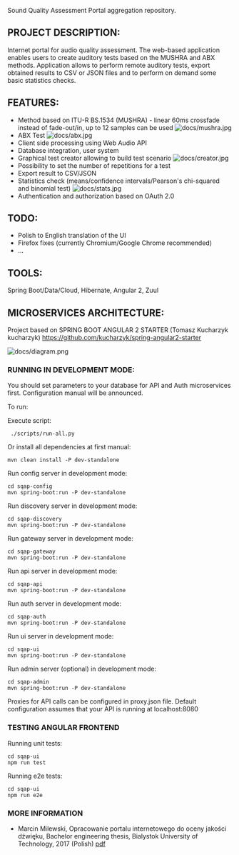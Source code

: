 Sound Quality Assessment Portal aggregation repository.

## PROJECT DESCRIPTION:
Internet portal for audio quality assessment. The web-based application enables users to create auditory tests based on the MUSHRA and ABX methods. Application allows to perform remote auditory tests, export obtained results to CSV or JSON files and to perform on demand some basic statistics checks.

## FEATURES:
* Method based on ITU-R BS.1534 (MUSHRA) - linear 60ms crossfade instead of fade-out/in, up to 12 samples can be used
![docs/mushra.jpg](docs/mushra.jpg)
* ABX Test
![docs/abx.jpg](docs/abx.jpg)
* Client side processing using Web Audio API
* Database integration, user system
* Graphical test creator allowing to build test scenario
![docs/creator.jpg](docs/creator.jpg)
* Possibility to set the number of repetitions for a test
* Export result to CSV/JSON
* Statistics check (means/confidence intervals/Pearson's chi-squared and binomial test)
![docs/stats.jpg](docs/stats.jpg)
* Authentication and authorization based on OAuth 2.0

## TODO:
* Polish to English translation of the UI
* Firefox fixes (currently Chromium/Google Chrome recommended)
* ...

## TOOLS:
Spring Boot/Data/Cloud, Hibernate, Angular 2, Zuul

## MICROSERVICES ARCHITECTURE:
Project based on SPRING BOOT ANGULAR 2 STARTER (Tomasz Kucharzyk kucharzyk) https://github.com/kucharzyk/spring-angular2-starter

![docs/diagram.png](docs/diagram.png)

### RUNNING IN DEVELOPMENT MODE:
You should set parameters to your database for API and Auth microservices first. Configuration manual will be announced.

To run:

Execute script:
```
 ./scripts/run-all.py
```

Or install all dependencies at first manual:
```
mvn clean install -P dev-standalone
```
Run config server in development mode:

```
cd sqap-config
mvn spring-boot:run -P dev-standalone
```

Run discovery server in development mode:
```
cd sqap-discovery
mvn spring-boot:run -P dev-standalone
```

Run gateway server in development mode:
```
cd sqap-gateway
mvn spring-boot:run -P dev-standalone
```

Run api server in development mode:
```
cd sqap-api
mvn spring-boot:run -P dev-standalone
```

Run auth server in development mode:
```
cd sqap-auth
mvn spring-boot:run -P dev-standalone
```

Run ui server in development mode:
```
cd sqap-ui
mvn spring-boot:run -P dev-standalone
```

Run admin server (optional) in development mode:
```
cd sqap-admin
mvn spring-boot:run -P dev-standalone
```

Proxies for API calls can be configured in proxy.json file.
Default configuration assumes that your API is running at localhost:8080

### TESTING ANGULAR FRONTEND

Running unit tests:
```
cd sqap-ui
npm run test
```

Running e2e tests:
```
cd sqap-ui
npm run e2e
```
### MORE INFORMATION
* Marcin Milewski, Opracowanie portalu internetowego do oceny jakości dźwięku, Bachelor engineering thesis, Bialystok University of Technology, 2017 (Polish) [pdf](docs/thesis.pdf)
